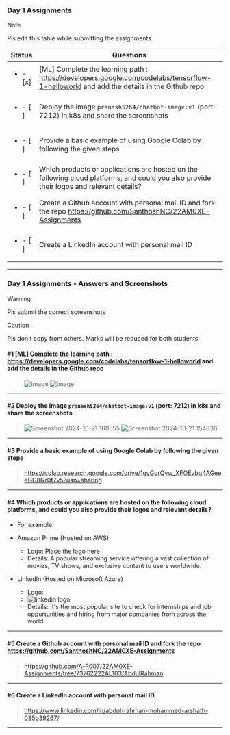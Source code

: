 ### Day 1 Assignments

> [!NOTE]
> Pls edit this table while submitting the assignments

| Status         | Questions     | 
|----------------|---------------|
| <ul><li>- [x] </li></ul> | [ML] Complete the learning path : https://developers.google.com/codelabs/tensorflow-1-helloworld and add the details in the Github repo |
| <ul><li>- [ ] </li></ul> | Deploy the image `pranesh5264/chatbot-image:v1` (port: 7212) in k8s and share the screenshots |
| <ul><li>- [ ] </li></ul> | Provide a basic example of using Google Colab by following the given steps  |
| <ul><li>- [ ] </li></ul> | Which products or applications are hosted on the following cloud platforms, and could you also provide their logos and relevant details?  |
| <ul><li>- [ ] </li></ul> | Create a Github account with personal mail ID and fork the repo https://github.com/SanthoshNC/22AM0XE-Assignments  |
| <ul><li>- [ ] </li></ul> | Create a LinkedIn account with personal mail ID  |


***

### Day 1 Assignments - Answers and Screenshots

> [!WARNING]
> Pls submit the correct screenshots

> [!CAUTION]
> Pls don't copy from others. Marks will be reduced for both students

#### #1 [ML] Complete the learning path : https://developers.google.com/codelabs/tensorflow-1-helloworld and add the details in the Github repo
> ![image](https://github.com/user-attachments/assets/d3cbd908-47b7-4472-b58a-a3b3df14e460)
> ![image](https://github.com/user-attachments/assets/20ed4910-09b1-4e57-9933-f960c5b5c7b8)


***

#### #2 Deploy the image `pranesh5264/chatbot-image:v1` (port: 7212) in k8s and share the screenshots
> ![Screenshot 2024-10-21 160555](https://github.com/user-attachments/assets/57183fdb-57f5-43f6-a667-f95c9aa5cfd2)
> ![Screenshot 2024-10-21 154836](https://github.com/user-attachments/assets/34e0bfd5-ffd5-4d56-9504-001e150f53f7)

***

#### #3 Provide a basic example of using Google Colab by following the given steps
> https://colab.research.google.com/drive/1gyGcrQyw_XFOEvbg4AGeeeGU8Nr0f7v5?usp=sharing

***

#### #4 Which products or applications are hosted on the following cloud platforms, and could you also provide their logos and relevant details? 
- For example:
- Amazon Prime (Hosted on AWS)
  - Logo: Place the logo here
  - Details: A popular streaming service offering a vast collection of movies, TV shows, and exclusive content to users worldwide.
    
- LinkedIn (Hosted on Microsoft Azure)
  - Logo:
  - 
    ![linkedin logo](https://github.com/user-attachments/assets/994049cc-f47b-4fe5-bab8-3fe52503e91a)
  - Details: It's the most popular site to check for internships and job oppurtunities and hiring from major companies from across the world.

***

#### #5 Create a Github account with personal mail ID and fork the repo https://github.com/SanthoshNC/22AM0XE-Assignments
> https://github.com/A-R007/22AM0XE-Assignments/tree/73762222AL103/AbdulRahman

***

#### #6 Create a LinkedIn account with personal mail ID
> https://www.linkedin.com/in/abdul-rahman-mohammed-arshath-085b39267/

***
